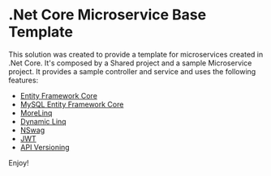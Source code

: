 # .Net Core Microservice Base Template
This solution was created to provide a template for microservices created in .Net Core. It's composed by a Shared project and a sample Microservice project. It provides a sample controller and service and uses the following features:

* [Entity Framework Core](https://docs.microsoft.com/en-us/ef/core/)
* [MySQL Entity Framework Core](https://dev.mysql.com/doc/connector-net/en/connector-net-entityframework-core.html)
* [MoreLinq](https://morelinq.github.io/)
* [Dynamic Linq](https://dynamic-linq.net/)
* [NSwag](https://github.com/RicoSuter/NSwag)
* [JWT](https://www.nuget.org/packages/Microsoft.AspNetCore.Authentication.JwtBearer)
* [API Versioning](https://github.com/Microsoft/aspnet-api-versioning/wiki)

Enjoy! 